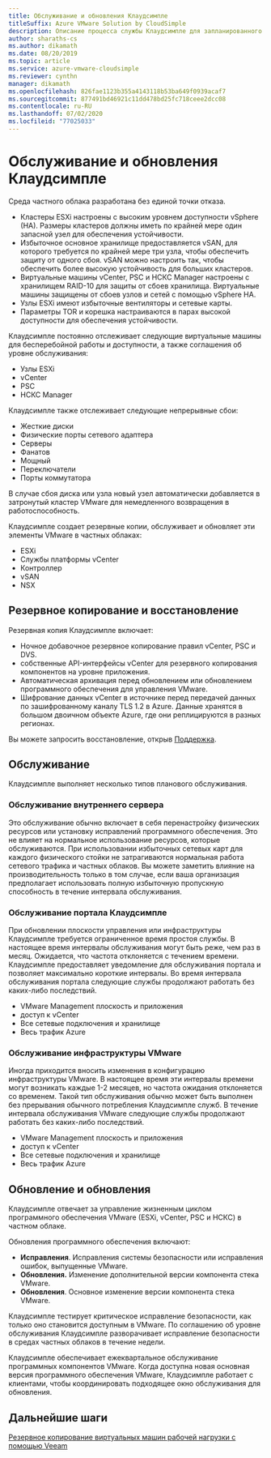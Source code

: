 ```yaml
---
title: Обслуживание и обновления Клаудсимпле
titleSuffix: Azure VMware Solution by CloudSimple
description: Описание процесса службы Клаудсимпле для запланированного обслуживания и обновлений
author: sharaths-cs
ms.author: dikamath
ms.date: 08/20/2019
ms.topic: article
ms.service: azure-vmware-cloudsimple
ms.reviewer: cynthn
manager: dikamath
ms.openlocfilehash: 826fae1123b355a4143118b53ba649f0939acaf7
ms.sourcegitcommit: 877491bd46921c11dd478bd25fc718ceee2dcc08
ms.contentlocale: ru-RU
ms.lasthandoff: 07/02/2020
ms.locfileid: "77025033"
---
```

# <a name="cloudsimple-maintenance-and-updates"></a>Обслуживание и обновления Клаудсимпле

Среда частного облака разработана без единой точки отказа.

* Кластеры ESXi настроены с высоким уровнем доступности vSphere (HA). Размеры кластеров должны иметь по крайней мере один запасной узел для обеспечения устойчивости.
* Избыточное основное хранилище предоставляется vSAN, для которого требуется по крайней мере три узла, чтобы обеспечить защиту от одного сбоя. vSAN можно настроить так, чтобы обеспечить более высокую устойчивость для больших кластеров.
* Виртуальные машины vCenter, PSC и НСКС Manager настроены с хранилищем RAID-10 для защиты от сбоев хранилища. Виртуальные машины защищены от сбоев узлов и сетей с помощью vSphere HA.
* Узлы ESXi имеют избыточные вентиляторы и сетевые карты.
* Параметры TOR и корешка настраиваются в парах высокой доступности для обеспечения устойчивости.

Клаудсимпле постоянно отслеживает следующие виртуальные машины для бесперебойной работы и доступности, а также соглашения об уровне обслуживания:

* Узлы ESXi
* vCenter
* PSC
* НСКС Manager

Клаудсимпле также отслеживает следующие непрерывные сбои:

* Жесткие диски
* Физические порты сетевого адаптера
* Серверы
* Фанатов
* Мощный
* Переключатели
* Порты коммутатора

В случае сбоя диска или узла новый узел автоматически добавляется в затронутый кластер VMware для немедленного возвращения в работоспособность.

Клаудсимпле создает резервные копии, обслуживает и обновляет эти элементы VMware в частных облаках:

* ESXi
* Службы платформы vCenter
* Контроллер
* vSAN
* NSX

## <a name="back-up-and-restore"></a>Резервное копирование и восстановление

Резервная копия Клаудсимпле включает:

* Ночное добавочное резервное копирование правил vCenter, PSC и DVS.
* собственные API-интерфейсы vCenter для резервного копирования компонентов на уровне приложения.
* Автоматическая архивация перед обновлением или обновлением программного обеспечения для управления VMware.
* Шифрование данных vCenter в источнике перед передачей данных по зашифрованному каналу TLS 1.2 в Azure. Данные хранятся в большом двоичном объекте Azure, где они реплицируются в разных регионах.

Вы можете запросить восстановление, открыв [Поддержка](https://portal.azure.com/#blade/Microsoft_Azure_Support/HelpAndSupportBlade/newsupportrequest).

## <a name="maintenance"></a>Обслуживание

Клаудсимпле выполняет несколько типов планового обслуживания.

### <a name="backendinternal-maintenance"></a>Обслуживание внутреннего сервера

Это обслуживание обычно включает в себя перенастройку физических ресурсов или установку исправлений программного обеспечения. Это не влияет на нормальное использование ресурсов, которые обслуживаются. При использовании избыточных сетевых карт для каждого физического стойки не затрагиваются нормальная работа сетевого трафика и частных облаков. Вы можете заметить влияние на производительность только в том случае, если ваша организация предполагает использовать полную избыточную пропускную способность в течение интервала обслуживания.

### <a name="cloudsimple-portal-maintenance"></a>Обслуживание портала Клаудсимпле

При обновлении плоскости управления или инфраструктуры Клаудсимпле требуется ограниченное время простоя службы. В настоящее время интервалы обслуживания могут быть реже, чем раз в месяц. Ожидается, что частота отклоняется с течением времени. Клаудсимпле предоставляет уведомление для обслуживания портала и позволяет максимально короткие интервалы. Во время интервала обслуживания портала следующие службы продолжают работать без каких-либо последствий.

* VMware Management плоскость и приложения
* доступ к vCenter
* Все сетевые подключения и хранилище
* Весь трафик Azure

### <a name="vmware-infrastructure-maintenance"></a>Обслуживание инфраструктуры VMware

Иногда приходится вносить изменения в конфигурацию инфраструктуры VMware.  В настоящее время эти интервалы времени могут возникать каждые 1-2 месяцев, но частота ожидания отклоняется со временем. Такой тип обслуживания обычно может быть выполнен без прерывания обычного потребления Клаудсимпле служб. В течение интервала обслуживания VMware следующие службы продолжают работать без каких-либо последствий.

* VMware Management плоскость и приложения
* доступ к vCenter
* Все сетевые подключения и хранилище
* Весь трафик Azure

## <a name="updates-and-upgrades"></a>Обновление и обновления

Клаудсимпле отвечает за управление жизненным циклом программного обеспечения VMware (ESXi, vCenter, PSC и НСКС) в частном облаке.

Обновления программного обеспечения включают:

* **Исправления**. Исправления системы безопасности или исправления ошибок, выпущенные VMware.
* **Обновления.** Изменение дополнительной версии компонента стека VMware.
* **Обновления**. Основное изменение версии компонента стека VMware.

Клаудсимпле тестирует критическое исправление безопасности, как только оно становится доступным в VMware. По соглашению об уровне обслуживания Клаудсимпле разворачивает исправление безопасности в средах частных облаков в течение недели.

Клаудсимпле обеспечивает ежеквартальное обслуживание программных компонентов VMware. Когда доступна новая основная версия программного обеспечения VMware, Клаудсимпле работает с клиентами, чтобы координировать подходящее окно обслуживания для обновления.

## <a name="next-steps"></a>Дальнейшие шаги

[Резервное копирование виртуальных машин рабочей нагрузки с помощью Veeam](backup-workloads-veeam.md)
